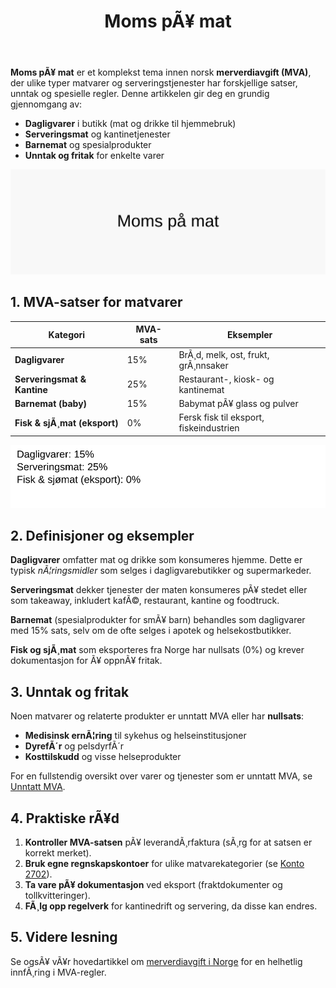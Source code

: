 ﻿---
title: "Moms pÃ¥ mat"
meta_title: "Moms pÃ¥ mat"
meta_description: '**Moms pÃ¥ mat** er et komplekst tema innen norsk **merverdiavgift (MVA)**, der ulike typer matvarer og serveringstjenester har forskjellige satser, unntak og s...'
slug: moms-paa-mat
type: blog
layout: pages/single
---

**Moms pÃ¥ mat** er et komplekst tema innen norsk **merverdiavgift (MVA)**, der ulike typer matvarer og serveringstjenester har forskjellige satser, unntak og spesielle regler. Denne artikkelen gir deg en grundig gjennomgang av:

* **Dagligvarer** i butikk (mat og drikke til hjemmebruk)
* **Serveringsmat** og kantinetjenester
* **Barnemat** og spesialprodukter
* **Unntak og fritak** for enkelte varer

![Oversikt over MVA pÃ¥ mat og drikke](moms-paa-mat-image.svg)

## 1. MVA-satser for matvarer

| **Kategori**                 | **MVA-sats** | **Eksempler**                             |
|------------------------------|--------------|-------------------------------------------|
| **Dagligvarer**              | 15%          | BrÃ¸d, melk, ost, frukt, grÃ¸nnsaker        |
| **Serveringsmat & Kantine** | 25%          | Restaurant-, kiosk- og kantinemat         |
| **Barnemat (baby)**          | 15%          | Babymat pÃ¥ glass og pulver                |
| **Fisk & sjÃ¸mat (eksport)**   | 0%           | Fersk fisk til eksport, fiskeindustrien   |

![Kategorier av matvarer og MVA-satser](moms-paa-mat-categories.svg)

## 2. Definisjoner og eksempler

**Dagligvarer** omfatter mat og drikke som konsumeres hjemme. Dette er typisk *nÃ¦ringsmidler* som selges i dagligvarebutikker og supermarkeder.

**Serveringsmat** dekker tjenester der maten konsumeres pÃ¥ stedet eller som takeaway, inkludert kafÃ©, restaurant, kantine og foodtruck.

**Barnemat** (spesialprodukter for smÃ¥ barn) behandles som dagligvarer med 15% sats, selv om de ofte selges i apotek og helsekostbutikker.

**Fisk og sjÃ¸mat** som eksporteres fra Norge har nullsats (0%) og krever dokumentasjon for Ã¥ oppnÃ¥ fritak.

## 3. Unntak og fritak

Noen matvarer og relaterte produkter er unntatt MVA eller har **nullsats**:

* **Medisinsk ernÃ¦ring** til sykehus og helseinstitusjoner
* **DyrefÃ´r** og pelsdyrfÃ´r
* **Kosttilskudd** og visse helseprodukter

For en fullstendig oversikt over varer og tjenester som er unntatt MVA, se [Unntatt MVA](/blogs/regnskap/unntatt-mva "Unntatt MVA").

## 4. Praktiske rÃ¥d

1. **Kontroller MVA-satsen** pÃ¥ leverandÃ¸rfaktura (sÃ¸rg for at satsen er korrekt merket).
2. **Bruk egne regnskapskontoer** for ulike matvarekategorier (se [Konto 2702](/blogs/kontoplan/2702-utgaende-merverdiavgift-middels-sats "Konto 2702 - UtgÃ¥ende merverdiavgift middels sats")).
3. **Ta vare pÃ¥ dokumentasjon** ved eksport (fraktdokumenter og tollkvitteringer).
4. **FÃ¸lg opp regelverk** for kantinedrift og servering, da disse kan endres.

## 5. Videre lesning

Se ogsÃ¥ vÃ¥r hovedartikkel om [merverdiavgift i Norge](/blogs/regnskap/hva-er-moms-mva "Hva er Moms (MVA)? Komplett Guide til Merverdiavgift i Norge") for en helhetlig innfÃ¸ring i MVA-regler.
